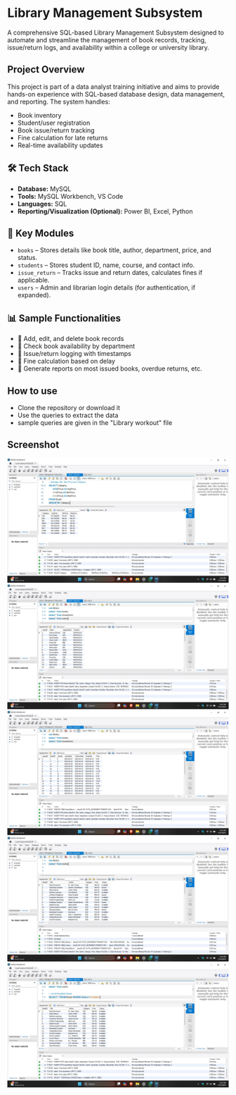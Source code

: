 
#  Library Management Subsystem

A comprehensive SQL-based Library Management Subsystem designed to automate and streamline the management of book records, tracking, issue/return logs, and availability within a college or university library.

##  Project Overview

This project is part of a data analyst training initiative and aims to provide hands-on experience with SQL-based database design, data management, and reporting. The system handles:

- Book inventory
- Student/user registration
- Book issue/return tracking
- Fine calculation for late returns
- Real-time availability updates

## 🛠️ Tech Stack

- **Database:** MySQL
- **Tools:** MySQL Workbench, VS Code
- **Languages:** SQL
- **Reporting/Visualization (Optional):** Power BI, Excel, Python

## 🧩 Key Modules

- `books` – Stores details like book title, author, department, price, and status.
- `students` – Stores student ID, name, course, and contact info.
- `issue_return` – Tracks issue and return dates, calculates fines if applicable.
- `users` – Admin and librarian login details (for authentication, if expanded).
  
## 📊 Sample Functionalities

- 📌 Add, edit, and delete book records
- 📌 Check book availability by department
- 📌 Issue/return logging with timestamps
- 📌 Fine calculation based on delay
- 📌 Generate reports on most issued books, overdue returns, etc.

## How to use
- Clone the repository or download it
- Use the queries to extract the data
- sample queries are given in the "Library workout" file

## Screenshot
![image alt](https://github.com/MithinRC/Library-Management-Subsystem/blob/78afa5b9d765fdd562b9e1874860e4cc812426ac/1752495310076.jpg)
![image alt](https://github.com/MithinRC/Library-Management-Subsystem/blob/fd37da483d5a8ca075558e75c1a6edceae67536d/1752495310088.jpg)
![image alt](https://github.com/MithinRC/Library-Management-Subsystem/blob/fd37da483d5a8ca075558e75c1a6edceae67536d/1752495310213.jpg)
![image alt](https://github.com/MithinRC/Library-Management-Subsystem/blob/fd37da483d5a8ca075558e75c1a6edceae67536d/1752495310214.jpg)
![image alt](https://github.com/MithinRC/Library-Management-Subsystem/blob/fd37da483d5a8ca075558e75c1a6edceae67536d/1752495310232.jpg)
